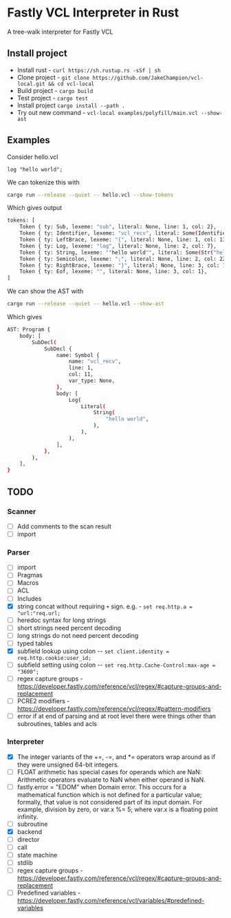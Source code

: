 # Fastly VCL Interpreter in Rust

A tree-walk interpreter for Fastly VCL

## Install project

- Install rust - `curl https://sh.rustup.rs -sSf | sh`
- Clone project - `git clone https://github.com/JakeChampion/vcl-local.git && cd vcl-local`
- Build project - `cargo build`
- Test project - `cargo test`
- Install project `cargo install --path .`
- Try out new command - `vcl-local examples/polyfill/main.vcl --show-ast`

## Examples

Consider hello.vcl

``` vcl
log "hello world";
```

We can tokenize this with

``` bash
cargo run --release --quiet -- hello.vcl --show-tokens
```

Which gives output

``` bash
tokens: [
    Token { ty: Sub, lexeme: "sub", literal: None, line: 1, col: 2},
    Token { ty: Identifier, lexeme: "vcl_recv", literal: Some(Identifier("vcl_recv")), line: 1, col: 11},
    Token { ty: LeftBrace, lexeme: "{", literal: None, line: 1, col: 13},
    Token { ty: Log, lexeme: "log", literal: None, line: 2, col: 7},
    Token { ty: String, lexeme: ""hello world"", literal: Some(Str("hello world")), line: 2, col: 21},
    Token { ty: Semicolon, lexeme: ";", literal: None, line: 2, col: 22},
    Token { ty: RightBrace, lexeme: "}", literal: None, line: 3, col: 1},
    Token { ty: Eof, lexeme: "", literal: None, line: 3, col: 1},
]

```

We can show the AST with

``` bash
cargo run --release --quiet -- hello.vcl --show-ast
```

Which gives

``` bash
AST: Program {
    body: [
        SubDecl(
            SubDecl {
                name: Symbol {
                    name: "vcl_recv",
                    line: 1,
                    col: 11,
                    var_type: None,
                },
                body: [
                    Log(
                        Literal(
                            String(
                                "hello world",
                            ),
                        ),
                    ),
                ],
            },
        ),
    ],
}
```

## TODO

### Scanner

- [ ] Add comments to the scan result
- [ ] import

### Parser

- [ ] import
- [ ] Pragmas
- [ ] Macros
- [ ] ACL
- [ ] Includes
- [x] string concat without requiring `+` sign. e.g. - `set req.http.a = "url:"req.url;`
- [ ] heredoc syntax for long strings
- [ ] short strings need percent decoding
- [ ] long strings do not need percent decoding
- [ ] typed tables
- [x] subfield lookup using colon -- `set client.identity = req.http.cookie:user_id;`
- [ ] subfield setting using colon -- `set req.http.Cache-Control:max-age = "3600";`
- [ ] regex capture groups - <https://developer.fastly.com/reference/vcl/regex/#capture-groups-and-replacement>
- [ ] PCRE2 modifiers - <https://developer.fastly.com/reference/vcl/regex/#pattern-modifiers>
- [ ] error if at end of parsing and at root level there were things other than subroutines, tables and acls

### Interpreter

- [x] The integer variants of the +=, -=, and *= operators wrap around as if they were unsigned 64-bit integers.
- [ ] FLOAT arithmetic has special cases for operands which are NaN: Arithmetic operators evaluate to NaN when either operand is NaN.
- [ ] fastly.error = "EDOM" when Domain error. This occurs for a mathematical function which is not defined for a particular value; formally, that value is not considered part of its input domain. For example, division by zero, or var.x %= 5; where var.x is a floating point infinity.
- [ ] subroutine
- [x] backend
- [ ] director
- [ ] call
- [ ] state machine
- [ ] stdlib
- [ ] regex capture groups - <https://developer.fastly.com/reference/vcl/regex/#capture-groups-and-replacement>
- [ ] Predefined variables - <https://developer.fastly.com/reference/vcl/variables/#predefined-variables>
